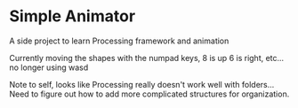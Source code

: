 # Simple Animator

A side project to learn Processing framework and animation

Currently moving the shapes with the numpad keys, 8 is up 6 is right, etc... no longer using wasd

Note to self, looks like Processing really doesn't work well with folders... Need to figure out how to add more complicated structures for organization. 
